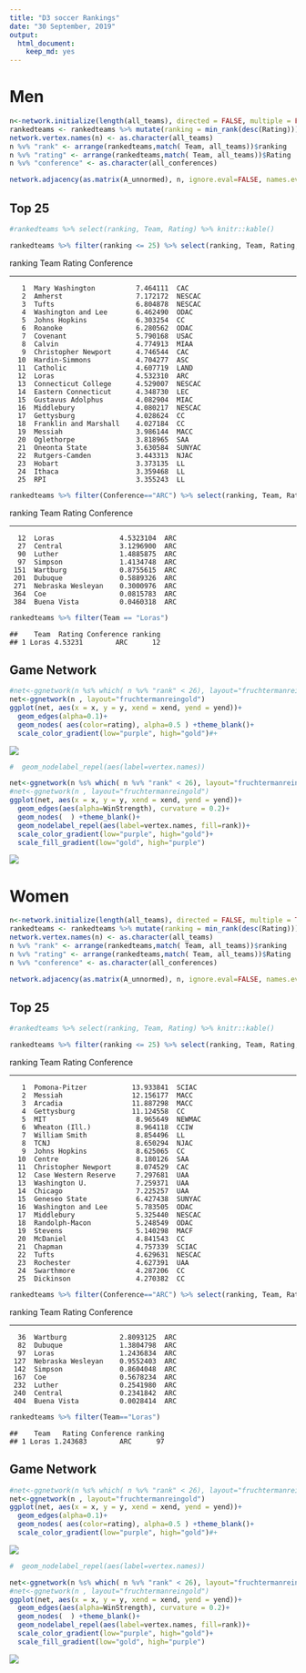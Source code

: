 ```yaml
---
title: "D3 soccer Rankings"
date: "30 September, 2019"
output: 
  html_document: 
    keep_md: yes
---
```



# Men
 








```r
n<-network.initialize(length(all_teams), directed = FALSE, multiple = FALSE)
rankedteams <- rankedteams %>% mutate(ranking = min_rank(desc(Rating)))
network.vertex.names(n) <- as.character(all_teams)
n %v% "rank" <- arrange(rankedteams,match( Team, all_teams))$ranking
n %v% "rating" <- arrange(rankedteams,match( Team, all_teams))$Rating
n %v% "conference" <- as.character(all_conferences)

network.adjacency(as.matrix(A_unnormed), n, ignore.eval=FALSE, names.eval = c("WinStrength"))
```
## Top 25

```r
#rankedteams %>% select(ranking, Team, Rating) %>% knitr::kable()

rankedteams %>% filter(ranking <= 25) %>% select(ranking, Team, Rating, Conference) %>% knitr::kable()
```



 ranking  Team                       Rating  Conference 
--------  ----------------------  ---------  -----------
       1  Mary Washington          7.464111  CAC        
       2  Amherst                  7.172172  NESCAC     
       3  Tufts                    6.804878  NESCAC     
       4  Washington and Lee       6.462490  ODAC       
       5  Johns Hopkins            6.303254  CC         
       6  Roanoke                  6.280562  ODAC       
       7  Covenant                 5.790168  USAC       
       8  Calvin                   4.774913  MIAA       
       9  Christopher Newport      4.746544  CAC        
      10  Hardin-Simmons           4.704277  ASC        
      11  Catholic                 4.607719  LAND       
      12  Loras                    4.532310  ARC        
      13  Connecticut College      4.529007  NESCAC     
      14  Eastern Connecticut      4.348730  LEC        
      15  Gustavus Adolphus        4.082904  MIAC       
      16  Middlebury               4.080217  NESCAC     
      17  Gettysburg               4.028624  CC         
      18  Franklin and Marshall    4.027184  CC         
      19  Messiah                  3.986144  MACC       
      20  Oglethorpe               3.818965  SAA        
      21  Oneonta State            3.630584  SUNYAC     
      22  Rutgers-Camden           3.443313  NJAC       
      23  Hobart                   3.373135  LL         
      24  Ithaca                   3.359468  LL         
      25  RPI                      3.355243  LL         

```r
rankedteams %>% filter(Conference=="ARC") %>% select(ranking, Team, Rating, Conference) %>% knitr::kable()
```



 ranking  Team                    Rating  Conference 
--------  ------------------  ----------  -----------
      12  Loras                4.5323104  ARC        
      27  Central              3.1296900  ARC        
      90  Luther               1.4885875  ARC        
      97  Simpson              1.4134748  ARC        
     151  Wartburg             0.8755615  ARC        
     201  Dubuque              0.5889326  ARC        
     271  Nebraska Wesleyan    0.3000976  ARC        
     364  Coe                  0.0815783  ARC        
     384  Buena Vista          0.0460318  ARC        

```r
rankedteams %>% filter(Team == "Loras")
```

```
##    Team  Rating Conference ranking
## 1 Loras 4.53231        ARC      12
```

## Game Network


```r
#net<-ggnetwork(n %s% which( n %v% "rank" < 26), layout="fruchtermanreingold")
net<-ggnetwork(n , layout="fruchtermanreingold")
ggplot(net, aes(x = x, y = y, xend = xend, yend = yend))+
  geom_edges(alpha=0.1)+
  geom_nodes( aes(color=rating), alpha=0.5 ) +theme_blank()+
  scale_color_gradient(low="purple", high="gold")#+
```

![](PullAndNetwork_files/figure-html/plotNetwork-1.png)<!-- -->

```r
#  geom_nodelabel_repel(aes(label=vertex.names))
```


```r
net<-ggnetwork(n %s% which( n %v% "rank" < 26), layout="fruchtermanreingold")
#net<-ggnetwork(n , layout="fruchtermanreingold")
ggplot(net, aes(x = x, y = y, xend = xend, yend = yend))+
  geom_edges(aes(alpha=WinStrength), curvature = 0.2)+
  geom_nodes(  ) +theme_blank()+
  geom_nodelabel_repel(aes(label=vertex.names, fill=rank))+
  scale_color_gradient(low="purple", high="gold")+
  scale_fill_gradient(low="gold", high="purple")
```

![](PullAndNetwork_files/figure-html/plottop25Men-1.png)<!-- -->
# Women





```r
n<-network.initialize(length(all_teams), directed = FALSE, multiple = TRUE)
rankedteams <- rankedteams %>% mutate(ranking = min_rank(desc(Rating)))
network.vertex.names(n) <- as.character(all_teams)
n %v% "rank" <- arrange(rankedteams,match( Team, all_teams))$ranking
n %v% "rating" <- arrange(rankedteams,match( Team, all_teams))$Rating
n %v% "conference" <- as.character(all_conferences)

network.adjacency(as.matrix(A_unnormed), n, ignore.eval=FALSE, names.eval = c("WinStrength"))
```
## Top 25


```r
#rankedteams %>% select(ranking, Team, Rating) %>% knitr::kable()

rankedteams %>% filter(ranking <= 25) %>% select(ranking, Team, Rating, Conference) %>% knitr::kable()
```



 ranking  Team                       Rating  Conference 
--------  ---------------------  ----------  -----------
       1  Pomona-Pitzer           13.933841  SCIAC      
       2  Messiah                 12.156177  MACC       
       3  Arcadia                 11.887298  MACC       
       4  Gettysburg              11.124558  CC         
       5  MIT                      8.965649  NEWMAC     
       6  Wheaton (Ill.)           8.964118  CCIW       
       7  William Smith            8.854496  LL         
       8  TCNJ                     8.650294  NJAC       
       9  Johns Hopkins            8.625065  CC         
      10  Centre                   8.180126  SAA        
      11  Christopher Newport      8.074529  CAC        
      12  Case Western Reserve     7.297681  UAA        
      13  Washington U.            7.259371  UAA        
      14  Chicago                  7.225257  UAA        
      15  Geneseo State            6.427438  SUNYAC     
      16  Washington and Lee       5.783505  ODAC       
      17  Middlebury               5.325440  NESCAC     
      18  Randolph-Macon           5.248549  ODAC       
      19  Stevens                  5.140298  MACF       
      20  McDaniel                 4.841543  CC         
      21  Chapman                  4.757339  SCIAC      
      22  Tufts                    4.629631  NESCAC     
      23  Rochester                4.627391  UAA        
      24  Swarthmore               4.287206  CC         
      25  Dickinson                4.270382  CC         

```r
rankedteams %>% filter(Conference=="ARC") %>% select(ranking, Team, Rating, Conference) %>% knitr::kable()
```



 ranking  Team                    Rating  Conference 
--------  ------------------  ----------  -----------
      36  Wartburg             2.8093125  ARC        
      82  Dubuque              1.3804798  ARC        
      97  Loras                1.2436834  ARC        
     127  Nebraska Wesleyan    0.9552403  ARC        
     142  Simpson              0.8604048  ARC        
     167  Coe                  0.5678234  ARC        
     232  Luther               0.2541980  ARC        
     240  Central              0.2341842  ARC        
     404  Buena Vista          0.0028414  ARC        

```r
rankedteams %>% filter(Team=="Loras")
```

```
##    Team   Rating Conference ranking
## 1 Loras 1.243683        ARC      97
```

## Game Network


```r
#net<-ggnetwork(n %s% which( n %v% "rank" < 26), layout="fruchtermanreingold")
net<-ggnetwork(n , layout="fruchtermanreingold")
ggplot(net, aes(x = x, y = y, xend = xend, yend = yend))+
  geom_edges(alpha=0.1)+
  geom_nodes( aes(color=rating), alpha=0.5 ) +theme_blank()+
  scale_color_gradient(low="purple", high="gold")#+
```

![](PullAndNetwork_files/figure-html/plotNetworkWomen-1.png)<!-- -->

```r
#  geom_nodelabel_repel(aes(label=vertex.names))
```




```r
net<-ggnetwork(n %s% which( n %v% "rank" < 26), layout="fruchtermanreingold")
#net<-ggnetwork(n , layout="fruchtermanreingold")
ggplot(net, aes(x = x, y = y, xend = xend, yend = yend))+
  geom_edges(aes(alpha=WinStrength), curvature = 0.2)+
  geom_nodes(  ) +theme_blank()+
  geom_nodelabel_repel(aes(label=vertex.names, fill=rank))+
  scale_color_gradient(low="purple", high="gold")+
  scale_fill_gradient(low="gold", high="purple")
```

![](PullAndNetwork_files/figure-html/plottop25Women-1.png)<!-- -->
